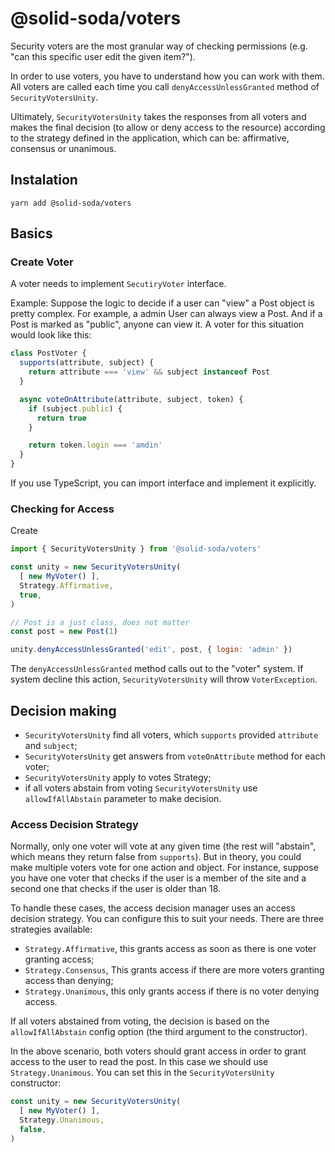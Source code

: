 # @solid-soda/voters

Security voters are the most granular way of checking permissions (e.g. "can this specific user edit the given item?").

In order to use voters, you have to understand how you can work with them. All voters are called each time you call `denyAccessUnlessGranted` method of `SecurityVotersUnity`.

Ultimately, `SecurityVotersUnity` takes the responses from all voters and makes the final decision (to allow or deny access to the resource) according to the strategy defined in the application, which can be: affirmative, consensus or unanimous.

## Instalation

`yarn add @solid-soda/voters`

## Basics

### Create Voter

A voter needs to implement `SecutiryVoter` interface.

Example: Suppose the logic to decide if a user can "view" a Post object is pretty complex. For example, a admin User can always view a Post. And if a Post is marked as "public", anyone can view it. A voter for this situation would look like this:

```js
class PostVoter {
  supports(attribute, subject) {
    return attribute === 'view' && subject instanceof Post
  }

  async voteOnAttribute(attribute, subject, token) {
    if (subject.public) {
      return true
    }

    return token.login === 'amdin'
  }
}
```
If you use TypeScript, you can import interface and implement it explicitly.

### Checking for Access

Create

```js
import { SecurityVotersUnity } from '@solid-soda/voters'

const unity = new SecurityVotersUnity(
  [ new MyVoter() ],
  Strategy.Affirmative,
  true,
)

// Post is a just class, does not matter
const post = new Post(1)

unity.denyAccessUnlessGranted('edit', post, { login: 'admin' })
```

The `denyAccessUnlessGranted` method calls out to the "voter" system. If system decline this action, `SecurityVotersUnity` will throw `VoterException`.

## Decision making

+ `SecurityVotersUnity` find all voters, which `supports` provided `attribute` and `subject`;
+ `SecurityVotersUnity` get answers from `voteOnAttribute` method for each voter;
+ `SecurityVotersUnity` apply to votes Strategy;
+ if all voters abstain from voting `SecurityVotersUnity` use `allowIfAllAbstain` parameter to make decision.

### Access Decision Strategy

Normally, only one voter will vote at any given time (the rest will "abstain", which means they return false from `supports`). But in theory, you could make multiple voters vote for one action and object. For instance, suppose you have one voter that checks if the user is a member of the site and a second one that checks if the user is older than 18.

To handle these cases, the access decision manager uses an access decision strategy. You can configure this to suit your needs. There are three strategies available:

+ `Strategy.Affirmative`, this grants access as soon as there is one voter granting access;
+ `Strategy.Consensus`, This grants access if there are more voters granting access than denying;
+ `Strategy.Unanimous`, this only grants access if there is no voter denying access.

If all voters abstained from voting, the decision is based on the `allowIfAllAbstain` config option (the third argument to the constructor).

In the above scenario, both voters should grant access in order to grant access to the user to read the post. In this case we should use `Strategy.Unanimous`. You can set this in the `SecurityVotersUnity` constructor:

```js
const unity = new SecurityVotersUnity(
  [ new MyVoter() ],
  Strategy.Unanimous,
  false,
)
```
